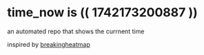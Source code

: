 # time_now is (( 1742173200887 ))

an automated repo that shows the currnent time

inspired by [breakingheatmap](https://github.com/breakingheatmap/breakingheatmap)
